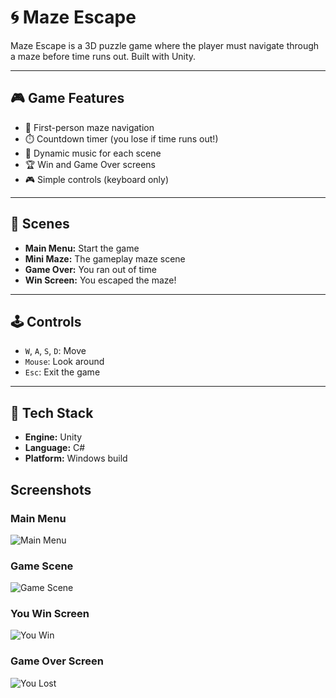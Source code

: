 # 🌀 Maze Escape

Maze Escape is a 3D puzzle game where the player must navigate through a maze before time runs out. Built with Unity.

---

## 🎮 Game Features

- 🧩 First-person maze navigation
- ⏱️ Countdown timer (you lose if time runs out!)
- 🎵 Dynamic music for each scene
- 🏆 Win and Game Over screens
- 🎮 Simple controls (keyboard only)

---

## 🎥 Scenes

- **Main Menu:** Start the game
- **Mini Maze:** The gameplay maze scene
- **Game Over:** You ran out of time
- **Win Screen:** You escaped the maze!

---

## 🕹️ Controls

- `W`, `A`, `S`, `D`: Move
- `Mouse`: Look around
- `Esc`: Exit the game

---

## 🧱 Tech Stack

- **Engine:** Unity
- **Language:** C#
- **Platform:** Windows build

## Screenshots

### Main Menu  
![Main Menu](İmages/Main-menu.png)

### Game Scene  
![Game Scene](İmages/Game%20Scene.png)

### You Win Screen  
![You Win](İmages/You%20win%20.png)

### Game Over Screen  
![You Lost](İmages/Game%20over.png)


